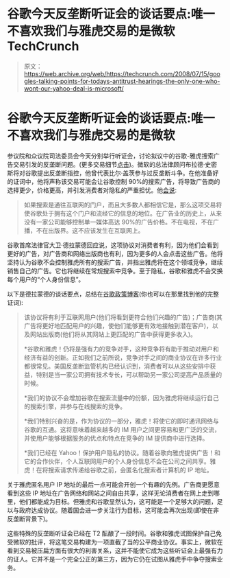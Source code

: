 # 谷歌今天反垄断听证会的谈话要点:唯一不喜欢我们与雅虎交易的是微软 TechCrunch

> 原文：<https://web.archive.org/web/https://techcrunch.com/2008/07/15/googles-talking-points-for-todays-antitrust-hearings-the-only-one-who-wont-our-yahoo-deal-is-microsoft/>

# 谷歌今天反垄断听证会的谈话要点:唯一不喜欢我们与雅虎交易的是微软

参议院和众议院司法委员会今天分别举行听证会，讨论拟议中的谷歌-雅虎搜索广告交易引发的反垄断问题。(更多交易细节[点击](https://web.archive.org/web/20221006212042/http://www.beta.techcrunch.com/2008/06/13/googles-83-million-escape-clause-sec-filing-spells-out-details-of-yahoo-google-deal/))。微软的总法律顾问布拉德·史密斯将对谷歌提出反垄断指控，他曾代表比尔·盖茨参与过反垄断斗争。在他准备好的证词中，他将声称该交易可能会让谷歌控制 90%的搜索广告，将导致广告商的选择更少，价格更高，并引发消费者对隐私的严重担忧。他[会说](https://web.archive.org/web/20221006212042/http://www.microsoft.com/Presspass/press/2008/jul08/07-15-BradSmithPR.mspx):

> 如果搜索是通往互联网的门户，而且大多数人都相信它是，那么这项交易将使谷歌处于拥有这个门户和流经它的信息的地位。在广告业的历史上，从来没有一家公司能够控制单一媒体高达 90%的广告价格。不在电视，不在广播，不在出版界。这不应该发生在互联网上。

谷歌首席法律官大卫·德拉蒙德回应说，这项协议对消费者有利，因为他们会看到更好的广告，对广告商和网络出版商也有利，因为更多的人会点击这些广告。他将坚持认为谷歌不会控制雅虎所有的搜索广告，并指出雅虎将在这个领域竞争，继续销售自己的广告。它也将继续在常规搜索中竞争。至于隐私，谷歌和雅虎不会交换每个用户的“个人身份信息”。

以下是德拉蒙德的谈话要点，总结在[谷歌政策博客](https://web.archive.org/web/20221006212042/http://googlepublicpolicy.blogspot.com/2008/07/congressional-hearings-on-online.html)(你也可以在那里找到他的完整证词):

> 该协议将有利于互联网用户(他们将看到更符合他们兴趣的广告)；广告商(其广告将更好地匹配用户的兴趣，使他们能够更有效地接触到潜在客户)，以及网站出版商(他们将从其网站上更匹配的广告中获得更多收入)。
> 
> *谷歌和雅虎！仍将是强有力的竞争对手，这种竞争将有助于推动对用户和经济有益的创新。正如我们之前所说，竞争对手之间的商业协议在许多行业都很常见。美国反垄断监管机构已经认识到，消费者可以从这些安排中获益，特别是当一家公司拥有技术专长，可以帮助另一家公司提高产品质量的时候。
> 
> *我们的协议不会增加谷歌在搜索流量中的份额，因为雅虎将继续运行自己的搜索引擎，并参与在线搜索的竞争。
> 
> *我们特别兴奋的是，作为协议的一部分，雅虎！将使它的即时通讯网络与谷歌的互通。这将意味着越来越多的 IM 用户之间更容易和更广泛的交流，并使用户能够根据服务的优点和特点在竞争的 IM 提供商中进行选择。
> 
> *我们已经在 Yahoo！保护用户隐私的协议。随着谷歌向雅虎提供广告！和它的合作伙伴，个人互联网用户的个人身份信息不会在公司之间共享。雅虎！在将搜索请求传递给谷歌之前，会匿名化搜索者计算机的 IP 地址。

关于雅虎匿名用户 IP 地址的最后一点可能会开创一个有趣的先例。广告商更愿意看到这些 IP 地址在广告网络和网站之间自由共享，这样无论消费者在网上走到哪里，他们都能成为目标。但雅虎和谷歌显然认为，这可能是一个足够大的问题，足以与政府达成协议。随着国会进一步关注行为目标，这可能会再次出现(即使在非反垄断背景下)。

这些特殊的反垄断听证会已经在 T2 酝酿了一段时间。谷歌和雅虎试图保护自己免受微软的批评，将这笔交易构建为一项直截了当的公平商业协议。事实上，微软在看到交易被压扁方面有很大的利害关系，这并不能使它成为这些听证会上最强有力的证人。它并不是一个完全公正的第三方，因为它仍在试图从雅虎手中争夺搜索业务。